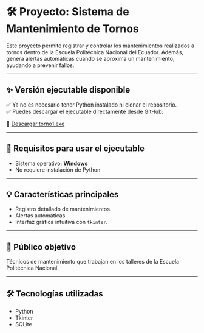 # 🛠️ Proyecto: Sistema de Mantenimiento de Tornos

Este proyecto permite registrar y controlar los mantenimientos realizados a tornos dentro de la Escuela Politécnica Nacional del Ecuador. Además, genera alertas automáticas cuando se aproxima un mantenimiento, ayudando a prevenir fallos.

---

## ✨ Versión ejecutable disponible

✅ Ya no es necesario tener Python instalado ni clonar el repositorio.  
✅ Puedes descargar el ejecutable directamente desde GitHub:

🔗 [Descargar torno1.exe](https://github.com/Ismaelfrank/mantenimiento-tornos/releases/download/v1.0/torno1.exe)

---

## 📌 Requisitos para usar el ejecutable

- Sistema operativo: **Windows**
- No requiere instalación de Python

---

## 💡 Características principales

- Registro detallado de mantenimientos.
- Alertas automáticas.
- Interfaz gráfica intuitiva con `tkinter`.

---

## 👤 Público objetivo

Técnicos de mantenimiento que trabajan en los talleres de la Escuela Politécnica Nacional.

---

## 🛠️ Tecnologías utilizadas

- Python
- Tkinter
- SQLite
